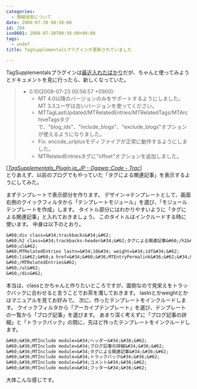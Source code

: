 ```yaml
---
categories:
  - 情報技術について
date: 2008-07-30 00:50:00
id: 294
iso8601: 2008-07-30T00:50:00+09:00
tags:
  - undef
title: TagSupplementalsプラグインが更新されていました

---
```


TagSupplementalsプラグインは<a href="http://www.nishimiyahara.net/2008/07/21/230030">最近入れたばかり</a>だが、ちゃんと使ってみようとドキュメントを見に行ったら、新しくなっていた。
<blockquote cite="http://code.as-is.net/public/wiki/TagSupplementals_Plugin.ja_JP" title="TagSupplementals_Plugin.ja_JP - Ogawa::Code - Trac" class="blockquote"><ul><li>0.10(2008-07-23 00:56:57 +0900):
<ul>
<li>MT 4.0以降のバージョンのみをサポートするようにしました。MT 3.3ユーザは古いバージョンを使ってください。</li>
<li>MTTagLastUpdated/MTRelatedEntries/MTRelatedTags/MTArchiveTagsタグで、&quot;blog_ids&quot;、&quot;include_blogs&quot;、&quot;exclude_blogs&quot;オプションが使えるようになりました。</li>
<li>Fix: encode_urlplusモディファイアが正常に動作するようにしました。</li>
<li>MTRelatedEntriesタグに&quot;offset&quot;オプションを追加しました。</li>
</ul></li></ul></blockquote><div class="cite">[<cite><a href="https://github.com/ogawa/mt-plugin-TagSupplementals">TagSupplementals_Plugin.ja_JP - Ogawa::Code - Trac</a></cite>]</div>
とりあえず、以前のブログでもやっていた「タグによる関連記事」を表示するようにしてみた。


まずテンプレートで表示部分を作ります。
デザイン→テンプレートとして、画面右側のクイックフィルタから「テンプレートモジュール」を選び、「モジュールテンプレートを作成」します。
タイトル部分にはわかりやすいように「タグによる関連記事」と入れておきましょう。
このタイトルはインクルードする時に使います。
中身は以下のとおり。
```default
&#60;div class=&#34;trackbacks&#34;&#62;
&#60;h2 class=&#34;trackbacks-header&#34;&#62;タグによる関連記事&#60;/h2&#62;
&#60;ul&#62;
&#60;MTRelatedEntries lastn=&#34;10&#34; weight=&#34;idf&#34;&#62;
&#60;li&#62;&#60;a href=&#34;&#60;&#36;MTEntryPermalink&#36;&#62;&#34;&#62;&#60;&#36;MTEntryTitle&#36;&#62;&#60;/a&#62;&#60;/li&#62;
&#60;/MTRelatedEntries&#62;
&#60;/ul&#62;
&#60;/div&#62;
```
本当は、classとかちゃんと作りたいところですが、面倒なので見栄えをトラックバックに合わせると言うことでお茶を濁しておきます。
lastnとかweightとかはマニュアルを見てお好みで。
次に、作ったテンプレートをインクルードします。
クイックフィルタから「アーカイブテンプレート」を選び、テンプレートの一覧から「ブログ記事」を選びます。
あまり深く考えずに「ブログ記事の詳細」と「トラックバック」の間に、先ほど作ったテンプレートをインクルードします。
```default
&#60;&#36;MTInclude module=&#34;ヘッダー&#34;&#36;&#62;
&#60;&#36;MTInclude module=&#34;ブログ記事の詳細&#34;&#36;&#62;
&#60;&#36;MTInclude module=&#34;タグによる関連記事&#34;&#36;&#62;
&#60;&#36;MTInclude module=&#34;トラックバック&#34;&#36;&#62;
&#60;&#36;MTInclude module=&#34;コメント&#34;&#36;&#62;
&#60;&#36;MTInclude module=&#34;フッター&#34;&#36;&#62;
```
大体こんな感じです。
    	
